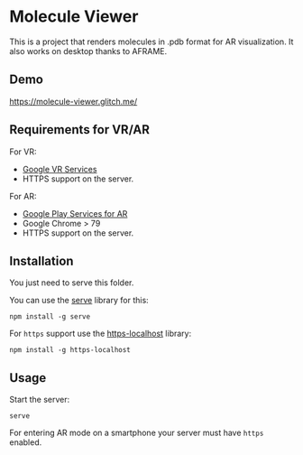 # Molecule Viewer

This is a project that renders molecules in .pdb format for AR visualization. It also works on desktop thanks to AFRAME.

## Demo
https://molecule-viewer.glitch.me/

## Requirements for VR/AR

For VR:
* [Google VR Services](https://play.google.com/store/apps/details?id=com.google.vr.vrcore)
* HTTPS support on the server.

For AR:
* [Google Play Services for AR](https://play.google.com/store/apps/details?id=com.google.ar.core)
* Google Chrome > 79
* HTTPS support on the server.

## Installation
You just need to serve this folder.

You can use the [serve](https://www.npmjs.com/package/serve) library for this:
```
npm install -g serve
```

For `https` support use the [https-localhost](https://www.npmjs.com/package/https-localhost) library:
```
npm install -g https-localhost
```


## Usage
Start the server:
```
serve
```

For entering AR mode on a smartphone your server must have `https` enabled.